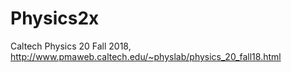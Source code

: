 # Physics2x
Caltech Physics 20 Fall 2018, http://www.pmaweb.caltech.edu/~physlab/physics_20_fall18.html
